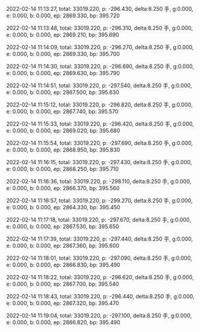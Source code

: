 2022-02-14 11:13:27, total: 33019.220, p: -296.430, delta:8.250 手, g:0.000, e: 0.000, b: 0.000, ep: 2869.330, bp: 395.720

2022-02-14 11:13:48, total: 33019.220, p: -296.310, delta:8.250 手, g:0.000, e: 0.000, b: 0.000, ep: 2869.210, bp: 395.690

2022-02-14 11:14:09, total: 33019.220, p: -296.270, delta:8.250 手, g:0.000, e: 0.000, b: 0.000, ep: 2869.330, bp: 395.700

2022-02-14 11:14:30, total: 33019.220, p: -296.690, delta:8.250 手, g:0.000, e: 0.000, b: 0.000, ep: 2869.630, bp: 395.790

2022-02-14 11:14:51, total: 33019.220, p: -297.540, delta:8.250 手, g:0.000, e: 0.000, b: 0.000, ep: 2867.500, bp: 395.630

2022-02-14 11:15:12, total: 33019.220, p: -296.820, delta:8.250 手, g:0.000, e: 0.000, b: 0.000, ep: 2867.740, bp: 395.570

2022-02-14 11:15:33, total: 33019.220, p: -296.420, delta:8.250 手, g:0.000, e: 0.000, b: 0.000, ep: 2869.020, bp: 395.680

2022-02-14 11:15:54, total: 33019.220, p: -297.690, delta:8.250 手, g:0.000, e: 0.000, b: 0.000, ep: 2868.950, bp: 395.830

2022-02-14 11:16:15, total: 33019.220, p: -297.430, delta:8.250 手, g:0.000, e: 0.000, b: 0.000, ep: 2868.250, bp: 395.710

2022-02-14 11:16:36, total: 33019.220, p: -298.110, delta:8.250 手, g:0.000, e: 0.000, b: 0.000, ep: 2866.370, bp: 395.560

2022-02-14 11:16:57, total: 33019.220, p: -299.270, delta:8.250 手, g:0.000, e: 0.000, b: 0.000, ep: 2864.330, bp: 395.450

2022-02-14 11:17:18, total: 33019.220, p: -297.670, delta:8.250 手, g:0.000, e: 0.000, b: 0.000, ep: 2867.530, bp: 395.650

2022-02-14 11:17:39, total: 33019.220, p: -297.440, delta:8.250 手, g:0.000, e: 0.000, b: 0.000, ep: 2867.360, bp: 395.600

2022-02-14 11:18:01, total: 33019.220, p: -297.090, delta:8.250 手, g:0.000, e: 0.000, b: 0.000, ep: 2866.830, bp: 395.490

2022-02-14 11:18:22, total: 33019.220, p: -296.620, delta:8.250 手, g:0.000, e: 0.000, b: 0.000, ep: 2867.700, bp: 395.540

2022-02-14 11:18:43, total: 33019.220, p: -296.440, delta:8.250 手, g:0.000, e: 0.000, b: 0.000, ep: 2867.320, bp: 395.470

2022-02-14 11:19:04, total: 33019.220, p: -297.100, delta:8.250 手, g:0.000, e: 0.000, b: 0.000, ep: 2866.820, bp: 395.490